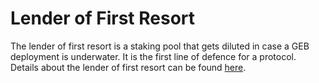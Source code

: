 # Lender of First Resort

The lender of first resort is a staking pool that gets diluted in case a GEB deployment is underwater. It is the first line of defence for a protocol. Details about the lender of first resort can be found [here](https://docs.reflexer.finance/incentives/flx-staking).
